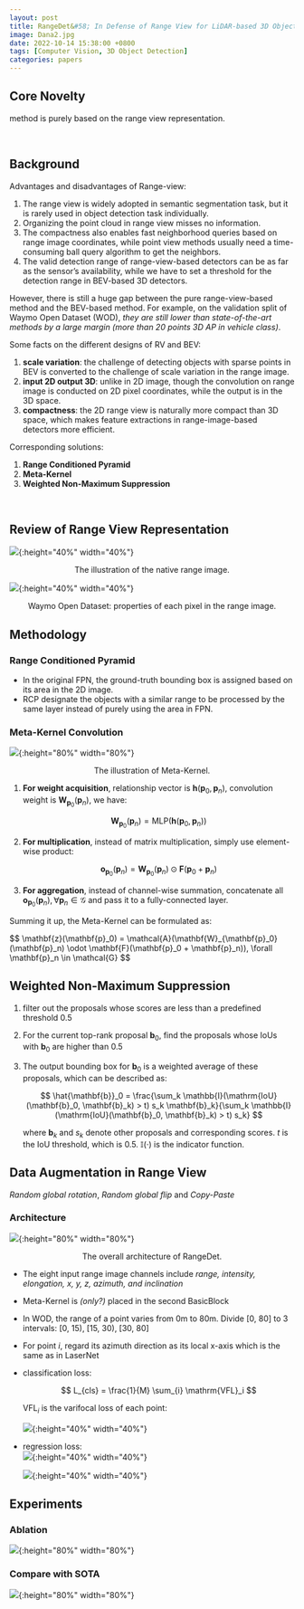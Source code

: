 ```yaml
---
layout: post
title: RangeDet&#58; In Defense of Range View for LiDAR-based 3D Object Detection
image: Dana2.jpg
date: 2022-10-14 15:38:00 +0800
tags: [Computer Vision, 3D Object Detection]
categories: papers
---
```




## Core Novelty
method is purely based on the range view representation.

<br/>


## Background

Advantages and disadvantages of Range-view:

1. The range view is widely adopted in semantic segmentation task, but it is rarely used in object detection task individually.
2. Organizing the point cloud in range view misses no information.
3. The compactness also enables fast neighborhood queries based on range image coordinates, while point view methods usually need a time-consuming ball query algorithm to get the neighbors.
4. The valid detection range of range-view-based detectors can be as far as the sensor’s availability, while we have to set a threshold for the detection range in BEV-based 3D detectors.


However, there is still a huge gap between the pure range-view-based method and the BEV-based method. For example, on the validation split of Waymo Open Dataset (WOD), *they are still lower than state-of-the-art methods by a large margin (more than 20 points 3D AP in vehicle class)*.


Some facts on the different designs of RV and BEV:
1. **scale variation**: the challenge of detecting objects with sparse points in BEV is converted to the challenge of scale variation in the range image.
2. **input 2D output 3D**: unlike in 2D image, though the convolution on range image is conducted on 2D pixel coordinates, while the output is in the 3D space.
3. **compactness**: the 2D range view is naturally more compact than 3D space, which makes feature extractions in range-image-based detectors more efficient.

Corresponding solutions:
1. **Range Conditioned Pyramid**
2. **Meta-Kernel**
3. **Weighted Non-Maximum Suppression**

<br/>

## Review of Range View Representation

![](https://github.com/Zanue/Zanue.github.io/raw/main/images/blog_img/rangedet/rangedet-lidar.jpg){:height="40%" width="40%"}  
<center style="font-size:14px">The illustration of the native range image.</center> 


![](https://github.com/Zanue/Zanue.github.io/raw/main/images/blog_img/rangedet/rangedet-wod.jpg){:height="40%" width="40%"}  
<center style="font-size:14px">Waymo Open Dataset: properties of each pixel in the range image.</center> 


## Methodology

### Range Conditioned Pyramid
- In the original FPN, the ground-truth bounding box is assigned based on its area in the 2D image.
- RCP designate the objects with a similar range to be processed by the same layer instead of purely using the area in FPN.

### Meta-Kernel Convolution
![](https://github.com/Zanue/Zanue.github.io/raw/main/images/blog_img/rangedet/rangedet-metakernel.jpg){:height="80%" width="80%"}  
<center style="font-size:14px">The illustration of Meta-Kernel.</center> 

1. **For weight acquisition**, relationship vector is $\mathbf{h}(\mathbf{p} _0, \mathbf{p} _n)$, convolution weight is $\mathbf{W} _{\mathbf{p} _0}(\mathbf{p} _n)$, we have:  
   
    $$
    \mathbf{W}_{\mathbf{p}_0}(\mathbf{p}_n) = \mathrm{MLP}(\mathbf{h}(\mathbf{p}_0, \mathbf{p}_n))
    $$  
2. **For multiplication**, instead of matrix multiplication, simply use element-wise product:  
   
    $$
    \mathbf{o}_{\mathbf{p}_0}(\mathbf{p}_n) = \mathbf{W}_{\mathbf{p}_0}(\mathbf{p}_n) \odot \mathbf{F}(\mathbf{p}_0 + \mathbf{p}_n)
    $$  
3. **For aggregation**, instead of channel-wise summation, concatenate all $\mathbf{o}_{\mathbf{p}_0}(\mathbf{p}_n), \forall \mathbf{p}_n \in \mathcal{G}$ and pass it to a fully-connected layer.

Summing it up, the Meta-Kernel can be formulated as:  

<p>
$$
\mathbf{z}(\mathbf{p}_0) = \mathcal{A}(\mathbf{W}_{\mathbf{p}_0}(\mathbf{p}_n) \odot \mathbf{F}(\mathbf{p}_0 + \mathbf{p}_n)), \forall \mathbf{p}_n \in \mathcal{G}
$$
</p>

## Weighted Non-Maximum Suppression
1. filter out the proposals whose scores are less than a predefined threshold 0.5
2. For the current top-rank proposal $\mathbf{b}_0$, find the proposals whose IoUs with $\mathbf{b}_0$ are higher than 0.5
3. The output bounding box for $\mathbf{b}_0$ is a weighted average of these proposals, which can be described as:  
   
   $$
   \hat{\mathbf{b}}_0 = \frac{\sum_k \mathbb{I}(\mathrm{IoU}(\mathbf{b}_0, \mathbf{b}_k) > t) s_k \mathbf{b}_k}{\sum_k \mathbb{I}(\mathrm{IoU}(\mathbf{b}_0, \mathbf{b}_k) > t) s_k}
   $$  

   where $\mathbf{b}_k$ and $s_k$ denote other proposals and corresponding scores. $t$ is the IoU threshold, which is 0.5. $\mathbb{I}$(·) is the indicator function.

## Data Augmentation in Range View
*Random global rotation*, *Random global flip* and *Copy-Paste*


### Architecture
![](https://github.com/Zanue/Zanue.github.io/raw/main/images/blog_img/rangedet/rangedet-framework.jpg){:height="80%" width="80%"}  
<center style="font-size:14px">The overall architecture of RangeDet.</center> 

- The eight input range image channels include *range, intensity, elongation, x, y, z, azimuth, and inclination*
- Meta-Kernel is *(only?)* placed in the second BasicBlock
- In WOD, the range of a point varies from 0m to 80m. Divide [0, 80] to 3 intervals: [0, 15), [15, 30), [30, 80]
- For point $i$, regard its azimuth direction as its local x-axis which is the same as in LaserNet
- classification loss:  
  
  $$
   L_{cls} = \frac{1}{M} \sum_{i} \mathrm{VFL}_i
  $$  

  $\mathrm{VFL}_i$ is the varifocal loss of each point:

  ![](https://github.com/Zanue/Zanue.github.io/raw/main/images/blog_img/rangedet/rangedet-vfl.jpg){:height="40%" width="40%"}
- regression loss: <br/>
  ![](https://github.com/Zanue/Zanue.github.io/raw/main/images/blog_img/rangedet/rangedet-regloss1.jpg){:height="40%" width="40%"}  

  ![](https://github.com/Zanue/Zanue.github.io/raw/main/images/blog_img/rangedet/rangedet-regloss2.jpg){:height="40%" width="40%"}



## Experiments

### Ablation
![](https://github.com/Zanue/Zanue.github.io/raw/main/images/blog_img/rangedet/rangedet-ablation.jpg){:height="80%" width="80%"}

### Compare with SOTA
![](https://github.com/Zanue/Zanue.github.io/raw/main/images/blog_img/rangedet/rangedet-sotacomp.jpg){:height="80%" width="80%"}



